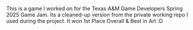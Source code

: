 This is a game I worked on for the Texas A&M Game Developers Spring 2025 Game Jam.
Its a cleaned-up version from the private working repo I used during the project. 
It won 1st Place Overall & Best in Art :D 
